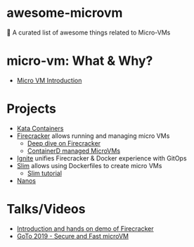 # awesome-microvm

🎉 A curated list of awesome things related to Micro-VMs


# micro-vm: What & Why?
- [Micro VM Introduction](https://searchsecurity.techtarget.com/definition/micro-VM-micro-virtual-machine)


# Projects

- [Kata Containers](https://github.com/kata-containers/runtime)
- [Firecracker](https://github.com/firecracker-microvm/firecracker) allows running and managing micro VMs
	- [Deep dive on Firecracker](https://lwn.net/Articles/775736/)
	- [ContainerD managed MicroVMs](https://github.com/firecracker-microvm/firecracker-containerd)
- [Ignite](https://github.com/weaveworks/ignite) unifies Firecracker & Docker experience with GitOps
- [Slim](https://github.com/ottomatica/slim/) allows using Dockerfiles to create micro VMs
	- [Slim tutorial](https://dev.to/chrisparnin/slim-create-a-micro-vm-from-a-dockerfile-21od)
- [Nanos](https://github.com/nanovms/nanos)

# Talks/Videos

- [Introduction and hands on demo of Firecracker](https://www.youtube.com/watch?v=JU-zp1dTC58)
- [GoTo 2019 - Secure and Fast microVM](https://www.youtube.com/watch?v=oKKOBsqQndY)
